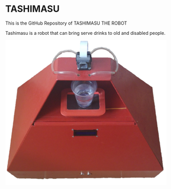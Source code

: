 # TASHIMASU
This is the GitHub Repository of TASHIMASU THE ROBOT

Tashimasu is a robot that can bring serve drinks to old and disabled people.

![alt text](https://github.com/ahmetakif/TASHIMASU/blob/master/IMAGES/1.png?raw=true)

